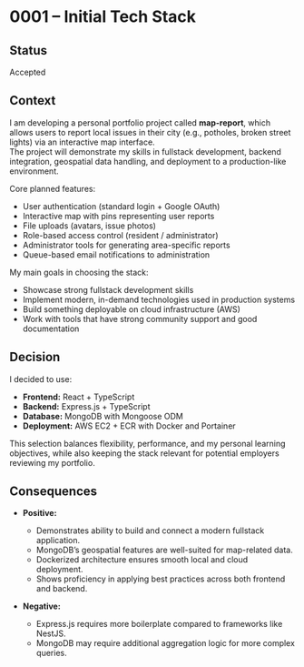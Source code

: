 # 0001 – Initial Tech Stack

## Status
Accepted

## Context
I am developing a personal portfolio project called **map-report**, which allows users to report local issues in their city (e.g., potholes, broken street lights) via an interactive map interface.  
The project will demonstrate my skills in fullstack development, backend integration, geospatial data handling, and deployment to a production-like environment.

Core planned features:
- User authentication (standard login + Google OAuth)
- Interactive map with pins representing user reports
- File uploads (avatars, issue photos)
- Role-based access control (resident / administrator)
- Administrator tools for generating area-specific reports
- Queue-based email notifications to administration

My main goals in choosing the stack:
- Showcase strong fullstack development skills
- Implement modern, in-demand technologies used in production systems
- Build something deployable on cloud infrastructure (AWS)
- Work with tools that have strong community support and good documentation

## Decision
I decided to use:
- **Frontend:** React + TypeScript
- **Backend:** Express.js + TypeScript
- **Database:** MongoDB with Mongoose ODM
- **Deployment:** AWS EC2 + ECR with Docker and Portainer

This selection balances flexibility, performance, and my personal learning objectives, while also keeping the stack relevant for potential employers reviewing my portfolio.

## Consequences
- **Positive:**
  - Demonstrates ability to build and connect a modern fullstack application.
  - MongoDB’s geospatial features are well-suited for map-related data.
  - Dockerized architecture ensures smooth local and cloud deployment.
  - Shows proficiency in applying best practices across both frontend and backend.

- **Negative:**
  - Express.js requires more boilerplate compared to frameworks like NestJS.
  - MongoDB may require additional aggregation logic for more complex queries.
